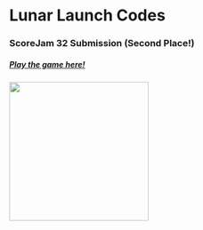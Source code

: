 # Lunar Launch Codes

### ScoreJam 32 Submission (Second Place!)

##### [Play the game here!](https://dudemandev.itch.io/lunar-launch-codes)

<img src="https://github.com/user-attachments/assets/1fc75c9e-92fe-4f7a-9da3-7a477752f966" width="250" />

